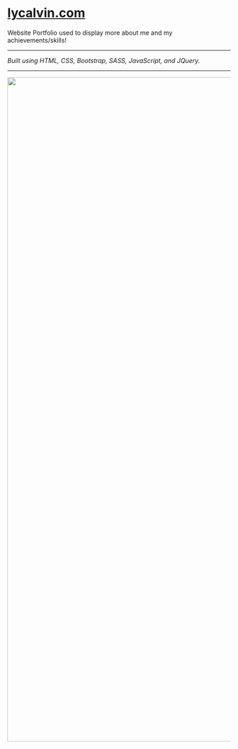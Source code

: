# [lycalvin.com](https://www.lycalvin.com)

Website Portfolio used to display more about me and my achievements/skills!

---

*Built using HTML, CSS, Bootstrap, SASS, JavaScript, and JQuery.*

---

<img src="img/portfolio.gif" width="1500">
